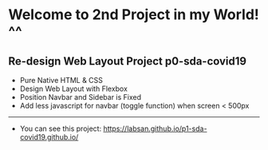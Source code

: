# Welcome to 2nd Project in my World! ^^
Re-design Web Layout Project p0-sda-covid19
---
 - Pure Native HTML & CSS
 - Design Web Layout with Flexbox
 - Position Navbar and Sidebar is Fixed
 - Add less javascript for navbar (toggle function) when screen < 500px
---
 - You can see this project: https://labsan.github.io/p1-sda-covid19.github.io/
